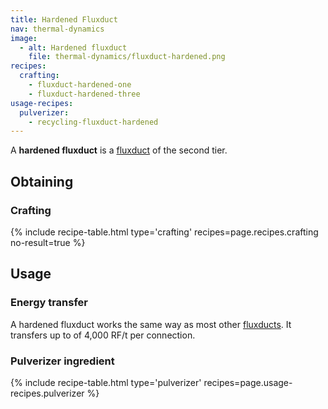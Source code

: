```yaml
---
title: Hardened Fluxduct
nav: thermal-dynamics
image:
  - alt: Hardened fluxduct
    file: thermal-dynamics/fluxduct-hardened.png
recipes:
  crafting:
    - fluxduct-hardened-one
    - fluxduct-hardened-three
usage-recipes:
  pulverizer:
    - recycling-fluxduct-hardened
---
```


A **hardened fluxduct** is a [fluxduct](/docs/fluxducts/) of the second tier.


Obtaining
---------

### Crafting
{% include recipe-table.html type='crafting' recipes=page.recipes.crafting no-result=true %}


Usage
-----

### Energy transfer
A hardened fluxduct works the same way as most other
[fluxducts](/docs/fluxducts/). It transfers up to of 4,000 RF/t per connection.

### Pulverizer ingredient
{% include recipe-table.html type='pulverizer' recipes=page.usage-recipes.pulverizer %}
